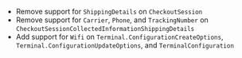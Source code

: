 * Remove support for `ShippingDetails` on `CheckoutSession`
* Remove support for `Carrier`, `Phone`, and `TrackingNumber` on `CheckoutSessionCollectedInformationShippingDetails`
* Add support for `Wifi` on `Terminal.ConfigurationCreateOptions`, `Terminal.ConfigurationUpdateOptions`, and `TerminalConfiguration`